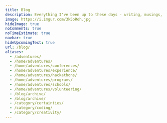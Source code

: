 ```yaml
---
title: Blog
description: Everything I've been up to these days - writing, musings, speaking, projects, etc. 📝
image: https://i.imgur.com/3k5oRoh.jpg
hideImage: true
noComments: true
noTimeEstimate: true
navbar: true
hideUpcomingText: true
url: /blog/
aliases:
  - /adventures/
  - /home/adventures/
  - /home/adventures/conferences/
  - /home/adventures/experience/
  - /home/adventures/hackathons/
  - /home/adventures/programs/
  - /home/adventures/schools/
  - /home/adventures/volunteering/
  - /blog/archive/
  - /blog/archive/
  - /category/certainties/
  - /category/coding/
  - /category/creativity/
---
```

